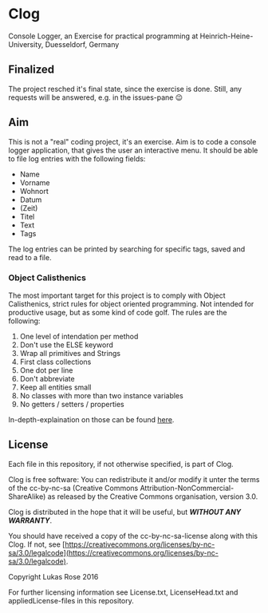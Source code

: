 # Clog
Console Logger, an Exercise for practical programming at Heinrich-Heine-University, Duesseldorf, Germany

## Finalized
The project resched it's final state, since the exercise is done. Still, any requests will be answered, e.g. in the issues-pane :wink:

## Aim
This is not a "real" coding project, it's an exercise. Aim is to code a console logger application, that gives the user an interactive menu. It should be able to file log entries with the following fields:
- Name
- Vorname
- Wohnort
- Datum
- (Zeit)
- Titel
- Text
- Tags

The log entries can be printed by searching for specific tags, saved and read to a file.

### Object Calisthenics
The most important target for this project is to comply with Object Calisthenics, strict rules for object oriented programming. Not intended for productive usage, but as some kind of code golf. The rules are the following:

1. One level of intendation per method
2. Don't use the ELSE keyword
3. Wrap all primitives and Strings
4. First class collections
5. One dot per line
6. Don't abbreviate
7. Keep all entities small
8. No classes with more than two instance variables
9. No getters / setters / properties

In-depth-explaination on those can be found [here](https://www.cs.helsinki.fi/u/luontola/tdd-2009/ext/ObjectCalisthenics.pdf).

## License
Each file in this repository, if not otherwise specified, is part of Clog.

Clog is free software: You can redistribute it and/or modify it unter the terms of the cc-by-nc-sa (Creative Commons Attribution-NonCommercial-ShareAlike) as released by the Creative Commons organisation, version 3.0.

Clog is distributed in the hope that it will be useful, but **_WITHOUT ANY WARRANTY_**.

You should have received a copy of the cc-by-nc-sa-license along with this Clog. If not, see [https://creativecommons.org/licenses/by-nc-sa/3.0/legalcode](https://creativecommons.org/licenses/by-nc-sa/3.0/legalcode).

Copyright Lukas Rose 2016

For further licensing information see License.txt, LicenseHead.txt and appliedLicense-files in this repository.
